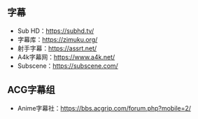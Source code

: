 ## 字幕
+ Sub HD：https://subhd.tv/
+ 字幕库：https://zimuku.org/
+ 射手字幕：https://assrt.net/
+ A4k字幕网：https://www.a4k.net/
+ Subscene：https://subscene.com/
## ACG字幕组
+ Anime字幕社：https://bbs.acgrip.com/forum.php?mobile=2/